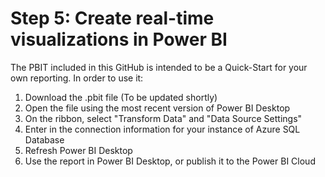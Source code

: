 # Step 5: Create real-time visualizations in Power BI  

The PBIT included in this GitHub is intended to be a Quick-Start for your own reporting. In order to use it:

1. Download the .pbit file (To be updated shortly)
2. Open the file using the most recent version of Power BI Desktop
3. On the ribbon, select "Transform Data" and "Data Source Settings"
4. Enter in the connection information for your instance of Azure SQL Database
5. Refresh Power BI Desktop
6. Use the report in Power BI Desktop, or publish it to the Power BI Cloud
